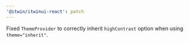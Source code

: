 ```yaml
---
'@itwin/itwinui-react': patch
---
```


Fixed `ThemeProvider` to correctly inherit `highContrast` option when using `theme="inherit"`.
